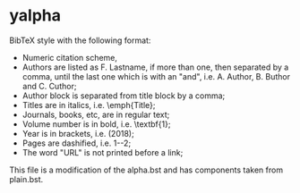 # yalpha

BibTeX style with the following format:

- Numeric citation scheme,
- Authors are listed as F. Lastname, if more than one, then separated by a comma, until the last one which is with an "and",
            i.e. A. Author, B. Buthor and C. Cuthor;
- Author block is separated from title block by a comma;
- Titles are in italics, i.e. \emph{Title};
- Journals, books, etc, are in regular text;
- Volume number is in bold, i.e. \textbf{1};
- Year is in brackets, i.e. (2018);
- Pages are dashified, i.e. 1--2;
- The word "URL" is not printed before a link;


This file is a modification of the alpha.bst and has components taken from plain.bst. 
